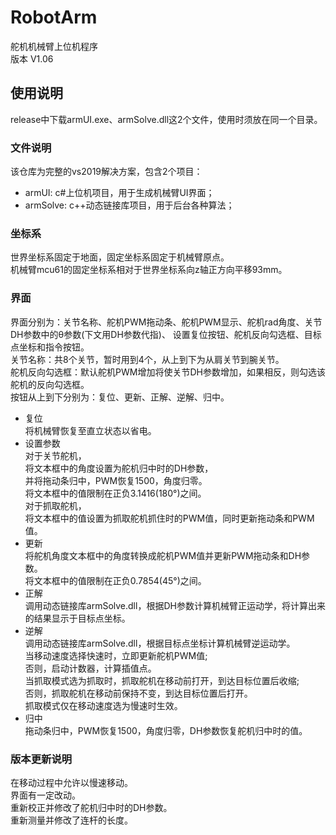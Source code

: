 # RobotArm  
舵机机械臂上位机程序  
版本 V1.06  
## 使用说明  
release中下载armUI.exe、armSolve.dll这2个文件，使用时须放在同一个目录。  
### 文件说明  
该仓库为完整的vs2019解决方案，包含2个项目：  
* armUI: c#上位机项目，用于生成机械臂UI界面；  
* armSolve: c++动态链接库项目，用于后台各种算法；  
### 坐标系  
世界坐标系固定于地面，固定坐标系固定于机械臂原点。  
机械臂mcu61的固定坐标系相对于世界坐标系向z轴正方向平移93mm。  
### 界面  
界面分别为：关节名称、舵机PWM拖动条、舵机PWM显示、舵机rad角度、关节DH参数中的θ参数(下文用DH参数代指)、
设置复位按钮、舵机反向勾选框、目标点坐标和指令按钮。   
关节名称：共8个关节，暂时用到4个，从上到下为从肩关节到腕关节。  
舵机反向勾选框：默认舵机PWM增加将使关节DH参数增加，如果相反，则勾选该舵机的反向勾选框。  
按钮从上到下分别为：复位、更新、正解、逆解、归中。  
* 复位  
将机械臂恢复至直立状态以省电。  
* 设置参数  
对于关节舵机，  
将文本框中的角度设置为舵机归中时的DH参数，  
并将拖动条归中，PWM恢复1500，角度归零。  
将文本框中的值限制在正负3.1416(180°)之间。  
对于抓取舵机，  
将文本框中的值设置为抓取舵机抓住时的PWM值，同时更新拖动条和PWM值。  
* 更新  
将舵机角度文本框中的角度转换成舵机PWM值并更新PWM拖动条和DH参数。  
将文本框中的值限制在正负0.7854(45°)之间。  
* 正解  
调用动态链接库armSolve.dll，根据DH参数计算机械臂正运动学，将计算出来的结果显示于目标点坐标。  
* 逆解  
调用动态链接库armSolve.dll，根据目标点坐标计算机械臂逆运动学。  
当移动速度选择快速时，立即更新舵机PWM值;  
否则，启动计数器，计算插值点。  
当抓取模式选为抓取时，抓取舵机在移动前打开，到达目标位置后收缩;  
否则，抓取舵机在移动前保持不变，到达目标位置后打开。  
抓取模式仅在移动速度选为慢速时生效。  
* 归中  
拖动条归中，PWM恢复1500，角度归零，DH参数恢复舵机归中时的值。  
### 版本更新说明  
在移动过程中允许以慢速移动。  
界面有一定改动。  
重新校正并修改了舵机归中时的DH参数。  
重新测量并修改了连杆的长度。  